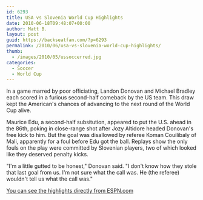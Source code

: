 ```yaml
---
id: 6293
title: USA vs Slovenia World Cup Highlights
date: 2010-06-18T09:48:07+00:00
author: Matt B.
layout: post
guid: https://backseatfan.com/?p=6293
permalink: /2010/06/usa-vs-slovenia-world-cup-highlights/
thumb:
  - /images/2010/05/ussoccerred.jpg
categories:
  - Soccer
  - World Cup
---
```


<div class="entry">
  <p>
    In a game marred by poor officiating, Landon Donovan and Michael Bradley each scored in a furious second-half comeback by the US team. This draw kept the American's chances of advancing to the next round of the World Cup alive.
  </p>

  <p>
    Maurice Edu, a second-half subsitution, appeared to put the U.S. ahead in the 86th, poking in close-range shot after Jozy Altidore headed Donovan's free kick to him. But the goal was disallowed by referee Koman Couilibaly of Mali, apparently for a foul before Edu got the ball. Replays show the only fouls on the play were committed by Slovenian players, two of which looked like they deserved penalty kicks.
  </p>

  <p>
    "I'm a little gutted to be honest," Donovan said. "I don't know how they stole that last goal from us. I'm not sure what the call was. He (the referee) wouldn't tell us what the call was."
  </p>

  <p>
    <a href="http://espn.go.com/video/clip?id=5301919">You can see the highlights directly from ESPN.com</a>
  </p>
</div>
